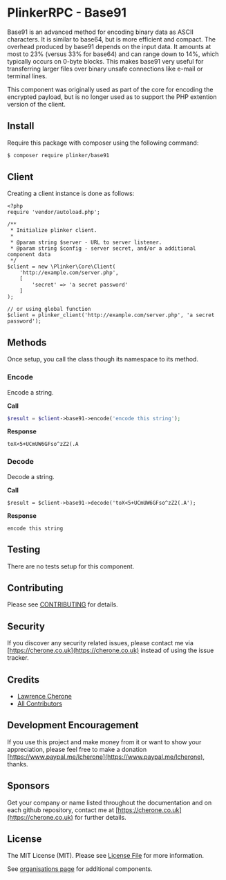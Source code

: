 # PlinkerRPC - Base91

Base91 is an advanced method for encoding binary data as ASCII characters. 
It is similar to base64, but is more efficient and compact. 
The overhead produced by base91 depends on the input data. It amounts at 
most to 23% (versus 33% for base64) and can range down to 14%, which typically 
occurs on 0-byte blocks. This makes base91 very useful for transferring larger 
files over binary unsafe connections like e-mail or terminal lines.

This component was originally used as part of the core for encoding the encrypted payload, but is no longer used as to support the PHP extention version of the client.

## Install

Require this package with composer using the following command:

``` bash
$ composer require plinker/base91
```

## Client

Creating a client instance is done as follows:


    <?php
    require 'vendor/autoload.php';

    /**
     * Initialize plinker client.
     *
     * @param string $server - URL to server listener.
     * @param string $config - server secret, and/or a additional component data
     */
    $client = new \Plinker\Core\Client(
        'http://example.com/server.php',
        [
            'secret' => 'a secret password'
        ]
    );
    
    // or using global function
    $client = plinker_client('http://example.com/server.php', 'a secret password');
   
 
## Methods

Once setup, you call the class though its namespace to its method.


### Encode

Encode a string.

**Call**


``` php
$result = $client->base91->encode('encode this string');
```

**Response**
``` text
toX<5+UCmUW6GFso^zZ2(.A
```

### Decode

Decode a string.

**Call**


```
$result = $client->base91->decode('toX<5+UCmUW6GFso^zZ2(.A');
```

**Response**
```
encode this string
```

## Testing

There are no tests setup for this component.

## Contributing

Please see [CONTRIBUTING](https://github.com/plinker-rpc/base91/blob/master/CONTRIBUTING) for details.

## Security

If you discover any security related issues, please contact me via [https://cherone.co.uk](https://cherone.co.uk) instead of using the issue tracker.

## Credits

- [Lawrence Cherone](https://github.com/lcherone)
- [All Contributors](https://github.com/plinker-rpc/base91/graphs/contributors)


## Development Encouragement

If you use this project and make money from it or want to show your appreciation,
please feel free to make a donation [https://www.paypal.me/lcherone](https://www.paypal.me/lcherone), thanks.

## Sponsors

Get your company or name listed throughout the documentation and on each github repository, contact me at [https://cherone.co.uk](https://cherone.co.uk) for further details.

## License

The MIT License (MIT). Please see [License File](https://github.com/plinker-rpc/base91/blob/master/LICENSE) for more information.

See [organisations page](https://github.com/plinker-rpc) for additional components.
